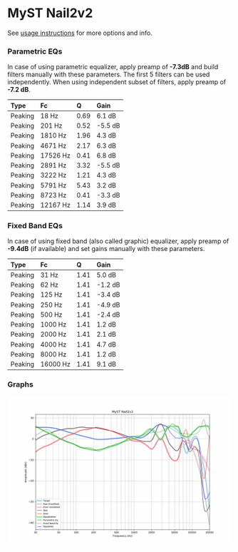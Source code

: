 # MyST Nail2v2
See [usage instructions](https://github.com/jaakkopasanen/AutoEq#usage) for more options and info.

### Parametric EQs
In case of using parametric equalizer, apply preamp of **-7.3dB** and build filters manually
with these parameters. The first 5 filters can be used independently.
When using independent subset of filters, apply preamp of **-7.2 dB**.

| Type    | Fc       |    Q | Gain    |
|:--------|:---------|:-----|:--------|
| Peaking | 18 Hz    | 0.69 | 6.1 dB  |
| Peaking | 201 Hz   | 0.52 | -5.5 dB |
| Peaking | 1810 Hz  | 1.96 | 4.3 dB  |
| Peaking | 4671 Hz  | 2.17 | 6.3 dB  |
| Peaking | 17526 Hz | 0.41 | 6.8 dB  |
| Peaking | 2891 Hz  | 3.32 | -5.5 dB |
| Peaking | 3222 Hz  | 1.21 | 4.3 dB  |
| Peaking | 5791 Hz  | 5.43 | 3.2 dB  |
| Peaking | 8723 Hz  | 0.41 | -3.3 dB |
| Peaking | 12167 Hz | 1.14 | 3.9 dB  |

### Fixed Band EQs
In case of using fixed band (also called graphic) equalizer, apply preamp of **-9.4dB**
(if available) and set gains manually with these parameters.

| Type    | Fc       |    Q | Gain    |
|:--------|:---------|:-----|:--------|
| Peaking | 31 Hz    | 1.41 | 5.0 dB  |
| Peaking | 62 Hz    | 1.41 | -1.2 dB |
| Peaking | 125 Hz   | 1.41 | -3.4 dB |
| Peaking | 250 Hz   | 1.41 | -4.9 dB |
| Peaking | 500 Hz   | 1.41 | -2.4 dB |
| Peaking | 1000 Hz  | 1.41 | 1.2 dB  |
| Peaking | 2000 Hz  | 1.41 | 2.1 dB  |
| Peaking | 4000 Hz  | 1.41 | 4.7 dB  |
| Peaking | 8000 Hz  | 1.41 | 1.2 dB  |
| Peaking | 16000 Hz | 1.41 | 9.1 dB  |

### Graphs
![](./MyST%20Nail2v2.png)